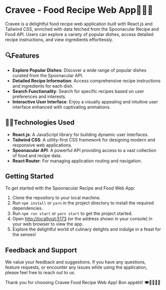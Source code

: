 # Cravee - Food Recipe Web App🍕🧑‍🍳

Cravee is a delightful food recipe web application built with React.js and Tailwind CSS, enriched with data fetched from the Spoonacular Recipe and Food API. Users can explore a variety of popular dishes, access detailed recipe instructions, and view ingredients effortlessly.

## 🔍Features

- **Explore Popular Dishes**: Discover a wide range of popular dishes curated from the Spoonacular API.
- **Detailed Recipe Information**: Access comprehensive recipe instructions and ingredients for each dish.
- **Search Functionality**: Search for specific recipes based on user preferences and interests.
- **Interactive User Interface**: Enjoy a visually appealing and intuitive user interface enhanced with captivating animations.

## 👨‍💻Technologies Used

- **React.js**: A JavaScript library for building dynamic user interfaces.
- **Tailwind CSS**: A utility-first CSS framework for designing modern and responsive web applications.
- **Spoonacular API**: A powerful API providing access to a vast collection of food and recipe data.
- **React Router**: For managing application routing and navigation.

## Getting Started

To get started with the Spoonacular Recipe and Food Web App:

1. Clone the repository to your local machine.
2. Run `npm install` or `yarn` in the project directory to install the required dependencies.
3. Run `npm run start` or `yarn start` to get the project started.
4. Open [http://localhost:5173](http://localhost:5173) (or the address shown in your console) in your web browser to view the app.
5. Explore the delightful world of culinary delights and indulge in a feast for the senses!

## Feedback and Support

We value your feedback and suggestions. If you have any questions, feature requests, or encounter any issues while using the application, please feel free to reach out to us.

Thank you for choosing Cravee Food Recipe Web App! Bon appétit! 🍽️👨‍🍳👩‍🍳
